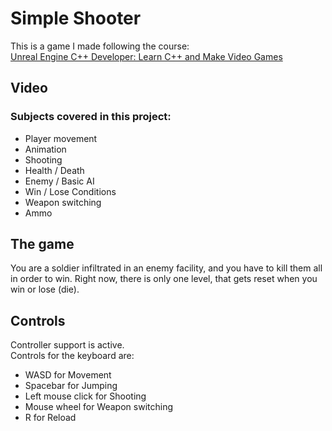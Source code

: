 # Simple Shooter

This is a game I made following the course:  
[Unreal Engine C++ Developer: Learn C++ and Make Video Games](https://www.udemy.com/course/unrealcourse/)

## Video



### Subjects covered in this project:
- Player movement
- Animation
- Shooting
- Health / Death
- Enemy / Basic AI
- Win / Lose Conditions
- Weapon switching
- Ammo

## The game

You are a soldier infiltrated in an enemy facility, and you have to kill them all in order to win. Right now, there is only one level, that gets reset when you win or lose (die).

## Controls
Controller support is active.  
Controls for the keyboard are:

- WASD for Movement
- Spacebar for Jumping
- Left mouse click for Shooting
- Mouse wheel for Weapon switching
- R for Reload